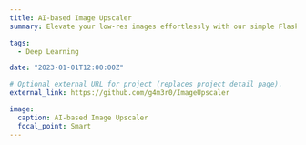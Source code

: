 ```yaml
---
title: AI-based Image Upscaler
summary: Elevate your low-res images effortlessly with our simple Flask web app powered by AI image upscaling (Enhanced SRGAN).

tags:
  - Deep Learning

date: "2023-01-01T12:00:00Z"

# Optional external URL for project (replaces project detail page).
external_link: https://github.com/g4m3r0/ImageUpscaler

image:
  caption: AI-based Image Upscaler
  focal_point: Smart
---
```

